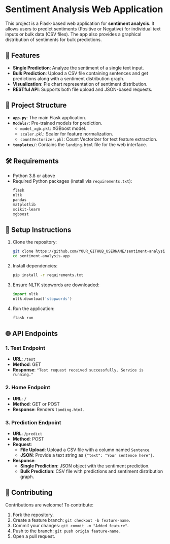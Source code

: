 # Sentiment Analysis Web Application
This project is a Flask-based web application for **sentiment analysis**. It allows users to predict sentiments (Positive or Negative) for individual text inputs or bulk data (CSV files). The app also provides a graphical distribution of sentiments for bulk predictions.

## 🚀 Features
- **Single Prediction**: Analyze the sentiment of a single text input.
- **Bulk Prediction**: Upload a CSV file containing sentences and get predictions along with a sentiment distribution graph.
- **Visualization**: Pie chart representation of sentiment distribution.
- **RESTful API**: Supports both file upload and JSON-based requests.

## 📂 Project Structure
- **`app.py`**: The main Flask application.
- **`Models/`**: Pre-trained models for prediction.
  - `model_xgb.pkl`: XGBoost model.
  - `scaler.pkl`: Scaler for feature normalization.
  - `countVectorizer.pkl`: Count Vectorizer for text feature extraction.
- **`templates/`**: Contains the `landing.html` file for the web interface.

## 🛠️ Requirements
- Python 3.8 or above
- Required Python packages (install via `requirements.txt`):
  ```bash
  flask
  nltk
  pandas
  matplotlib
  scikit-learn
  xgboost
  ```

## 🔧 Setup Instructions
1. Clone the repository:
   ```bash
   git clone https://github.com/YOUR_GITHUB_USERNAME/sentiment-analysis-app.git
   cd sentiment-analysis-app
   ```
2. Install dependencies:
   ```bash
   pip install -r requirements.txt
   ```
3. Ensure NLTK stopwords are downloaded:
   ```python
   import nltk
   nltk.download('stopwords')
   ```
4. Run the application:
   ```bash
   flask run
   ```

## 🌐 API Endpoints
### 1. **Test Endpoint**
   - **URL**: `/test`
   - **Method**: GET
   - **Response**: `"Test request received successfully. Service is running."`

### 2. **Home Endpoint**
   - **URL**: `/`
   - **Method**: GET or POST
   - **Response**: Renders `landing.html`.

### 3. **Prediction Endpoint**
   - **URL**: `/predict`
   - **Method**: POST
   - **Request**:
     - **File Upload**: Upload a CSV file with a column named `Sentence`.
     - **JSON**: Provide a text string as `{"text": "Your sentence here"}`.
   - **Response**:
     - **Single Prediction**: JSON object with the sentiment prediction.
     - **Bulk Prediction**: CSV file with predictions and sentiment distribution graph.



## 🤝 Contributing
Contributions are welcome! To contribute:
1. Fork the repository.
2. Create a feature branch: `git checkout -b feature-name`.
3. Commit your changes: `git commit -m "Added feature"`.
4. Push to the branch: `git push origin feature-name`.
5. Open a pull request.




